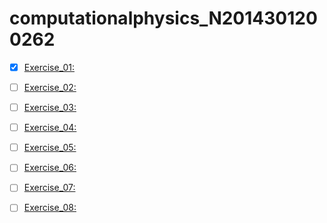 # computationalphysics_N2014301200262
- [x] [Exercise_01:](https://github.com/xiongpeiyu/computationalphysics_N2014301200262/edit/master/README.md)
  
- [ ] [Exercise_02:](https://github.com/xiongpeiyu/computationalphysics_N2014301200262/edit/master/README.md)
  
- [ ] [Exercise_03:](https://github.com/xiongpeiyu/computationalphysics_N2014301200262/edit/master/README.md)
  
- [ ] [Exercise_04:](https://github.com/xiongpeiyu/computationalphysics_N2014301200262/edit/master/README.md)
  
- [ ] [Exercise_05:](https://github.com/xiongpeiyu/computationalphysics_N2014301200262/edit/master/README.md)
  
- [ ] [Exercise_06:](https://github.com/xiongpeiyu/computationalphysics_N2014301200262/edit/master/README.md)
  
- [ ] [Exercise_07:](https://github.com/xiongpeiyu/computationalphysics_N2014301200262/edit/master/README.md)
  
- [ ] [Exercise_08:](https://github.com/xiongpeiyu/computationalphysics_N2014301200262/edit/master/README.md)

